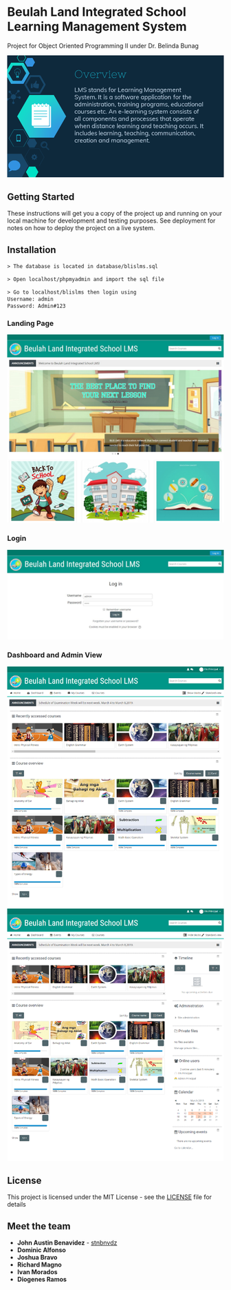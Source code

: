 # Beulah Land Integrated School Learning Management System

Project for Object Oriented Programming II  under Dr. Belinda Bunag

![](screenshot/overview.png)

## Getting Started

These instructions will get you a copy of the project up and running on your local machine for development and testing purposes. See deployment for notes on how to deploy the project on a live system.

## Installation
```
> The database is located in database/blislms.sql
```

```
> Open localhost/phpmyadmin and import the sql file
```

```
> Go to localhost/blislms then login using 
Username: admin
Password: Admin#123
```
### Landing Page
![](screenshot/landingpage.png)

### Login
![](screenshot/login.JPG)

### Dashboard and Admin View
![](screenshot/adminview.png)
![](screenshot/adminview1.png)

## License

This project is licensed under the MIT License - see the [LICENSE](https://en.wikipedia.org/wiki/MIT_License) file for details

## Meet the team

* **John Austin Benavidez** - [stnbnvdz](https://github.com/stnbnvdz)
* **Dominic Alfonso**
* **Joshua Bravo**
* **Richard Magno**
* **Ivan Morados**
* **Diogenes Ramos**
